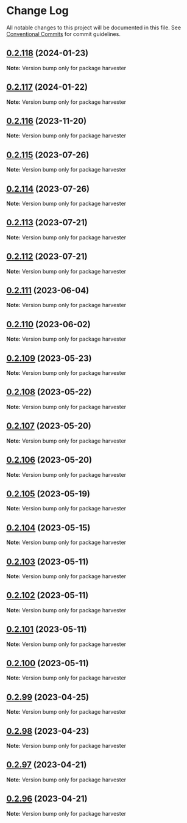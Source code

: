 # Change Log

All notable changes to this project will be documented in this file.
See [Conventional Commits](https://conventionalcommits.org) for commit guidelines.

## [0.2.118](https://github.com/thecointech/thecoin/compare/v0.2.117...v0.2.118) (2024-01-23)

**Note:** Version bump only for package harvester





## [0.2.117](https://github.com/thecointech/thecoin/compare/v0.2.116...v0.2.117) (2024-01-22)

**Note:** Version bump only for package harvester





## [0.2.116](https://github.com/thecointech/thecoin/compare/v0.2.115...v0.2.116) (2023-11-20)

**Note:** Version bump only for package harvester





## [0.2.115](https://github.com/thecointech/thecoin/compare/v0.2.114...v0.2.115) (2023-07-26)

**Note:** Version bump only for package harvester





## [0.2.114](https://github.com/thecointech/thecoin/compare/v0.2.113...v0.2.114) (2023-07-26)

**Note:** Version bump only for package harvester





## [0.2.113](https://github.com/thecointech/thecoin/compare/v0.2.112...v0.2.113) (2023-07-21)

**Note:** Version bump only for package harvester





## [0.2.112](https://github.com/thecointech/thecoin/compare/v0.2.111...v0.2.112) (2023-07-21)

**Note:** Version bump only for package harvester





## [0.2.111](https://github.com/thecointech/thecoin/compare/v0.2.110...v0.2.111) (2023-06-04)

**Note:** Version bump only for package harvester





## [0.2.110](https://github.com/thecointech/thecoin/compare/v0.2.109...v0.2.110) (2023-06-02)

**Note:** Version bump only for package harvester





## [0.2.109](https://github.com/thecointech/thecoin/compare/v0.2.108...v0.2.109) (2023-05-23)

**Note:** Version bump only for package harvester





## [0.2.108](https://github.com/thecointech/thecoin/compare/v0.2.107...v0.2.108) (2023-05-22)

**Note:** Version bump only for package harvester





## [0.2.107](https://github.com/thecointech/thecoin/compare/v0.2.106...v0.2.107) (2023-05-20)

**Note:** Version bump only for package harvester





## [0.2.106](https://github.com/thecointech/thecoin/compare/v0.2.105...v0.2.106) (2023-05-20)

**Note:** Version bump only for package harvester





## [0.2.105](https://github.com/thecointech/thecoin/compare/v0.2.104...v0.2.105) (2023-05-19)

**Note:** Version bump only for package harvester





## [0.2.104](https://github.com/thecointech/thecoin/compare/v0.2.103...v0.2.104) (2023-05-15)

**Note:** Version bump only for package harvester





## [0.2.103](https://github.com/thecointech/thecoin/compare/v0.2.102...v0.2.103) (2023-05-11)

**Note:** Version bump only for package harvester





## [0.2.102](https://github.com/thecointech/thecoin/compare/v0.2.101...v0.2.102) (2023-05-11)

**Note:** Version bump only for package harvester





## [0.2.101](https://github.com/thecointech/thecoin/compare/v0.2.100...v0.2.101) (2023-05-11)

**Note:** Version bump only for package harvester





## [0.2.100](https://github.com/thecointech/thecoin/compare/v0.2.99...v0.2.100) (2023-05-11)

**Note:** Version bump only for package harvester





## [0.2.99](https://github.com/thecointech/thecoin/compare/v0.2.98...v0.2.99) (2023-04-25)

**Note:** Version bump only for package harvester





## [0.2.98](https://github.com/thecointech/thecoin/compare/v0.2.97...v0.2.98) (2023-04-23)

**Note:** Version bump only for package harvester





## [0.2.97](https://github.com/thecointech/thecoin/compare/v0.2.96...v0.2.97) (2023-04-21)

**Note:** Version bump only for package harvester





## [0.2.96](https://github.com/thecointech/thecoin/compare/v0.2.95...v0.2.96) (2023-04-21)

**Note:** Version bump only for package harvester

